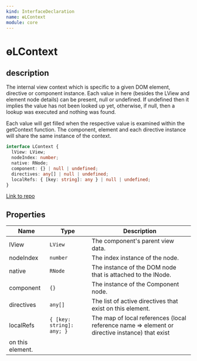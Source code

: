 ```yaml
---
kind: InterfaceDeclaration
name: ɵLContext
module: core
---
```


# ɵLContext

## description

The internal view context which is specific to a given DOM element, directive or
component instance. Each value in here (besides the LView and element node details)
can be present, null or undefined. If undefined then it implies the value has not been
looked up yet, otherwise, if null, then a lookup was executed and nothing was found.

Each value will get filled when the respective value is examined within the getContext
function. The component, element and each directive instance will share the same instance
of the context.

```ts
interface LContext {
  lView: LView;
  nodeIndex: number;
  native: RNode;
  component: {} | null | undefined;
  directives: any[] | null | undefined;
  localRefs: { [key: string]: any } | null | undefined;
}
```

[Link to repo](https://github.com/timdeschryver/angular/blob/master/packages/core/src/render3/interfaces/context.ts#L28-L59)

## Properties

| Name             | Type                      | Description                                                                                    |
| ---------------- | ------------------------- | ---------------------------------------------------------------------------------------------- |
| lView            | `LView`                   | The component's parent view data.                                                              |
| nodeIndex        | `number`                  | The index instance of the node.                                                                |
| native           | `RNode`                   | The instance of the DOM node that is attached to the lNode.                                    |
| component        | `{}`                      | The instance of the Component node.                                                            |
| directives       | `any[]`                   | The list of active directives that exist on this element.                                      |
| localRefs        | `{ [key: string]: any; }` | The map of local references (local reference name => element or directive instance) that exist |
| on this element. |
